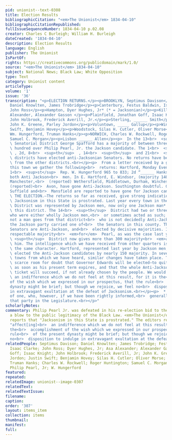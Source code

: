 ```yaml
---
pid: unionist--text-0308
title: Election Results
bibliographicCitation: "<em>The Unionist</em> 1834-04-10"
bibliographicCitationRepublished: 
fullIssueSequenceNumber: 1834-04-10 p.02.08
creator: Charles C Burleigh; William H. Burleigh
dateCreated: '1834-04-10'
description: Election Results
language: English
publisher: The Unionist
IsPartOf: 
rights: https://creativecommons.org/publicdomain/mark/1.0/
source: "<em>The Unionist</em> 1834-04-10"
subject: National News; Black Law; White Opposition
type: Text
category: Unionist content
articleType: 
volume: '1'
issue: '36'
transcription: "<p>ELECTION RETURNS.</p><p>BROOKLYN, Septimus Davison</p><p>Ashford,
  Daniel Knowlten, James Trobridge</p><p>Canterbury, Festus Baldwin, Isaac Clarke</p><p>Chaplin,
  John Ross</p><p>Hampton, Dyer Hughes, Jr* (* = Jacksonian)</p><p>Killingley, Asa
  Alexander, Alexander Gasson </p><p>Plainfield, Jonathan Goff, Isaac Knight</p><p>Pomfret,
  John Holbrook, Frederick Averill, Jr.</p><p>Sterling, ______ Smith</p><p>Thompson,
  John K. Greene, Parley Jordon</p><p>Voluntown, _____ Gallup</p><p>Windham, Justin
  Swift, Benjamin Hovey</p><p>Woodstock, Silas H. Cutler, Oliver Morse</p><p>HARTFORD,
  Wm. Hungerford, Truman Hanks</p><p>NORWICH, Charles W. Rockwell, Roger Huntington</p><p>Griswold,
  Samuel C. Morgan</p><p>Lisbon ______ Allen</p><p>  In the 13<br>  <sup>th</sup>
  \ Senatorial District George Spafford has a majority of between three and four<br>
  \ hundred over Philip Pearl, Jr. the Jackson candidate. The 1<br>  <sup>st</sup>
  \ , 2d, 8<br>  <sup>th</sup>  , 14<br>  <sup>th</sup>  and 21<br>  <sup>st</sup>
  \ districts have elected anti-Jacksonian Senators. No returns have been received<br>
  \ from the other districts.<br></p><p>  From a letter received by a gentleman in
  this town we gather the following<br>  returns: Hartford, Monday Evening. Hartford,
  1<br>  <sup>st</sup>  Rep. W. Hungerford 965 to 833; 2d “______ Hanks 932 to 798
  both Anti Jackson<br>  men. In E. Hartford, E. Windsor, (majority 140) Enfield,
  Manchester,<br>  (reported) Wethersfield, Middletown, Durham, Winchester, Coventry,
  (reported)<br>  Avon, have gone Anti-Jackson. Southington doubtful. Glastonbury,
  Suffield and<br>  Mansfield are reported to have gone for Jackson candidates.<br></p><p>
  \ THE ELECTION.—The returns so far as received, give strong indications that<br>
  \ Jacksonism in this State is prostrated. Last year every town in the 13<br>  <sup>th</sup>
  \ District was represented by Jackson men, now only one Jackson man* goes from<br>
  \ this district. The 14<br>  <sup>th</sup>  District had two or three representatives
  who were either wholly Jackson men,<br>  or sometimes acted as such; now we believe
  not a man goes from that district<br>  who is not decidedly Anti-Jackson. Last year
  the Jackson party carried one of<br>  the Senators in this county. This year both
  Senators are Anti-Jackson, and<br>  elected by decisive majorities. Instead of a
  respectable majority<br>  <em>for</em>  Pearl, as was the case last year, the 13<br>
  \ <sup>th</sup>  District now gives more than 300 majority<br>  <em>against</em>
  \ him. The intelligence which we have received from other quarters is of much<br>
  \ the same character. Hartford, represented last year by Jackson men, has now<br>
  \ elected the Anti-Jackson candidates by nearly 150 majority. In several other<br>
  \ towns from which we have heard, similar changes have taken place. There is<br>
  \ scarce room for doubt that Governor Edwards will be elected—to quit the office<br>
  \ as soon as his present term expires, and that the whole Anti-Jackson State<br>
  \ ticket will succeed, if not already chosen by the people. We would not affect<br>
  \ an indifference which we do not feel at this result, for it is the<br>  accomplishment
  of the wish which we expressed in our prospectus, that the rule<br>  of the present
  dynasty might be brief; but though we rejoice, we feel no<br>  disposition to indulge
  in extravagant exultation at the defeat of Jacksonism.<br></p><p>  * With the exception
  of one, who, however, if we have been rightly informed,<br>  generally acted with
  that party in the Legislature.<br></p>"
scholarlyNotes: 
commentary: Philip Pearl Jr. was defeated in his re-election bid to the State Senate,
  a blow to the public legitimacy of the Black Law. <em>The Unionist</em> happily
  reports that "Jacksonism in this State is prostrated." The editors refrain from
  "affect[ing]<br>  an indifference which we do not feel at this result, for it is
  the<br>  accomplishment of the wish which we expressed in our prospectus, that the
  rule<br>  of the present dynasty might be brief; but though we rejoice, we feel
  no<br>  disposition to indulge in extravagant exultation at the defeat of Jacksonism."
relatedPeople: Septimus Davison; Daniel Knowlten; James Trobridge; Festus Baldwin;
  Isaac Clarke; John Ross; Dyer Hughes, Jr; Asa Alexander; Alexander Gasson; Jonathan
  Goff; Isaac Knight; John Holbrook; Frederick Averill, Jr; John K. Greene; Parley
  Jordon; Justin Swift; Benjamin Hovey; Silas H. Cutler; Oliver Morse; William Hungerford;
  Truman Hanks; Charles W. Rockwell; Roger Huntington; Samuel C. Morgan; George Spafford;
  Philip Pearl, Jr; W. Hungerford
featured: 
repeated: 
relatedImage: unionist--image-0307
relatedText: 
relatedTextIssue: 
filename: 
caption: 
order: '307'
layout: items_item
collection: items
thumbnail: 
manifest: 
full: 
---
```

